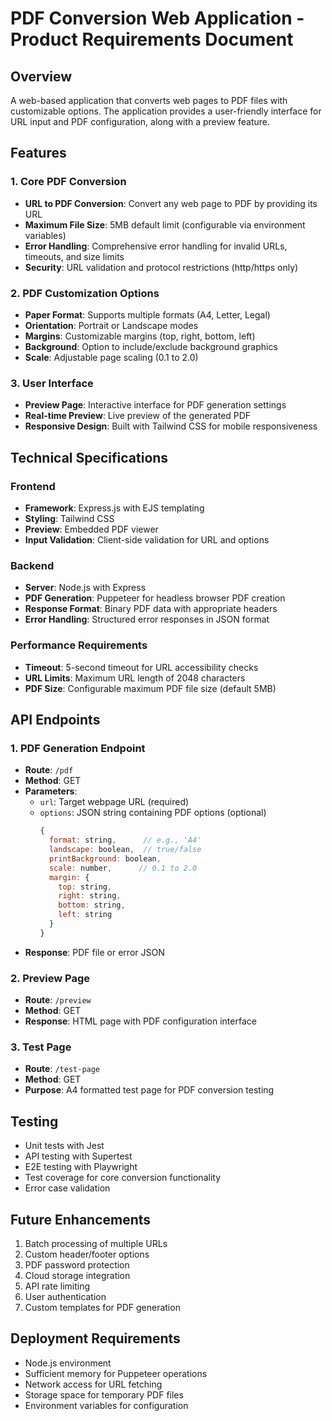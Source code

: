 # PDF Conversion Web Application - Product Requirements Document

## Overview
A web-based application that converts web pages to PDF files with customizable options. The application provides a user-friendly interface for URL input and PDF configuration, along with a preview feature.

## Features

### 1. Core PDF Conversion
- **URL to PDF Conversion**: Convert any web page to PDF by providing its URL
- **Maximum File Size**: 5MB default limit (configurable via environment variables)
- **Error Handling**: Comprehensive error handling for invalid URLs, timeouts, and size limits
- **Security**: URL validation and protocol restrictions (http/https only)

### 2. PDF Customization Options
- **Paper Format**: Supports multiple formats (A4, Letter, Legal)
- **Orientation**: Portrait or Landscape modes
- **Margins**: Customizable margins (top, right, bottom, left)
- **Background**: Option to include/exclude background graphics
- **Scale**: Adjustable page scaling (0.1 to 2.0)

### 3. User Interface
- **Preview Page**: Interactive interface for PDF generation settings
- **Real-time Preview**: Live preview of the generated PDF
- **Responsive Design**: Built with Tailwind CSS for mobile responsiveness

## Technical Specifications

### Frontend
- **Framework**: Express.js with EJS templating
- **Styling**: Tailwind CSS
- **Preview**: Embedded PDF viewer
- **Input Validation**: Client-side validation for URL and options

### Backend
- **Server**: Node.js with Express
- **PDF Generation**: Puppeteer for headless browser PDF creation
- **Response Format**: Binary PDF data with appropriate headers
- **Error Handling**: Structured error responses in JSON format

### Performance Requirements
- **Timeout**: 5-second timeout for URL accessibility checks
- **URL Limits**: Maximum URL length of 2048 characters
- **PDF Size**: Configurable maximum PDF file size (default 5MB)

## API Endpoints

### 1. PDF Generation Endpoint
- **Route**: `/pdf`
- **Method**: GET
- **Parameters**:
  - `url`: Target webpage URL (required)
  - `options`: JSON string containing PDF options (optional)
    ```javascript
    {
      format: string,      // e.g., 'A4'
      landscape: boolean,  // true/false
      printBackground: boolean,
      scale: number,      // 0.1 to 2.0
      margin: {
        top: string,
        right: string,
        bottom: string,
        left: string
      }
    }
    ```
- **Response**: PDF file or error JSON

### 2. Preview Page
- **Route**: `/preview`
- **Method**: GET
- **Response**: HTML page with PDF configuration interface

### 3. Test Page
- **Route**: `/test-page`
- **Method**: GET
- **Purpose**: A4 formatted test page for PDF conversion testing

## Testing
- Unit tests with Jest
- API testing with Supertest
- E2E testing with Playwright
- Test coverage for core conversion functionality
- Error case validation

## Future Enhancements
1. Batch processing of multiple URLs
2. Custom header/footer options
3. PDF password protection
4. Cloud storage integration
5. API rate limiting
6. User authentication
7. Custom templates for PDF generation

## Deployment Requirements
- Node.js environment
- Sufficient memory for Puppeteer operations
- Network access for URL fetching
- Storage space for temporary PDF files
- Environment variables for configuration